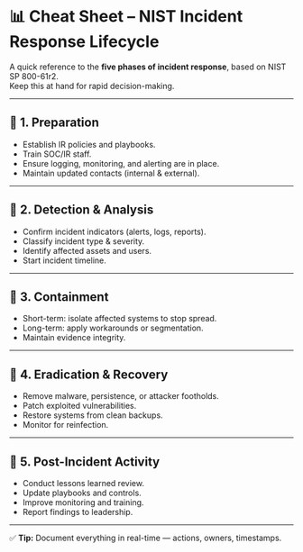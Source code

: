 # 📊 Cheat Sheet – NIST Incident Response Lifecycle

A quick reference to the **five phases of incident response**, based on NIST SP 800-61r2.  
Keep this at hand for rapid decision-making.

---

## 🔎 1. Preparation
- Establish IR policies and playbooks.  
- Train SOC/IR staff.  
- Ensure logging, monitoring, and alerting are in place.  
- Maintain updated contacts (internal & external).  

---

## 🚨 2. Detection & Analysis
- Confirm incident indicators (alerts, logs, reports).  
- Classify incident type & severity.  
- Identify affected assets and users.  
- Start incident timeline.  

---

## 🛑 3. Containment
- Short-term: isolate affected systems to stop spread.  
- Long-term: apply workarounds or segmentation.  
- Maintain evidence integrity.  

---

## 🧹 4. Eradication & Recovery
- Remove malware, persistence, or attacker footholds.  
- Patch exploited vulnerabilities.  
- Restore systems from clean backups.  
- Monitor for reinfection.  

---

## 🔄 5. Post-Incident Activity
- Conduct lessons learned review.  
- Update playbooks and controls.  
- Improve monitoring and training.  
- Report findings to leadership.  

---

✅ **Tip:** Document everything in real-time — actions, owners, timestamps.  
